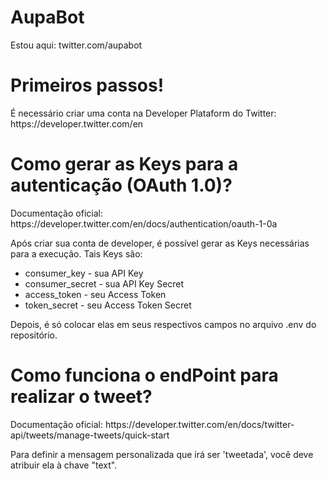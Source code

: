# AupaBot
Estou aqui: twitter.com/aupabot

<h1>Primeiros passos!</h1>
É necessário criar uma conta na Developer Plataform do Twitter: https://developer.twitter.com/en

<h1>Como gerar as Keys para a autenticação (OAuth 1.0)?</h1>
Documentação oficial: https://developer.twitter.com/en/docs/authentication/oauth-1-0a

Após criar sua conta de developer, é possível gerar as Keys necessárias para a execução. Tais Keys são:
* consumer_key - sua API Key
* consumer_secret - sua API Key Secret
* access_token - seu Access Token
* token_secret - seu Access Token Secret

Depois, é só colocar elas em seus respectivos campos no arquivo .env do repositório.

<h1>Como funciona o endPoint para realizar o tweet?</h1>
Documentação oficial: https://developer.twitter.com/en/docs/twitter-api/tweets/manage-tweets/quick-start

Para definir a mensagem personalizada que irá ser 'tweetada', você deve atribuir ela à chave "text".
